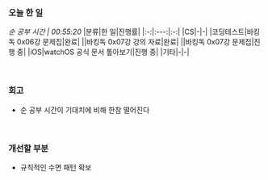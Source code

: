 ### 오늘 한 일
_순 공부 시간 | 00:55:20_
|분류|한 일|진행률|
|:-:|:---:|:-:|
|CS|-|-|
|코딩테스트|바킹독 0x06강 문제집|완료|
||바킹독 0x07강 강의 자료|완료|
||바킹독 0x07강 문제집|진행 중|
|iOS|watchOS 공식 문서 톺아보기|진행 중|
|기타|-|-|

<br>

### 회고
- 순 공부 시간이 기대치에 비해 한참 떨어진다

<br>

### 개선할 부분
- 규칙적인 수면 패턴 확보

